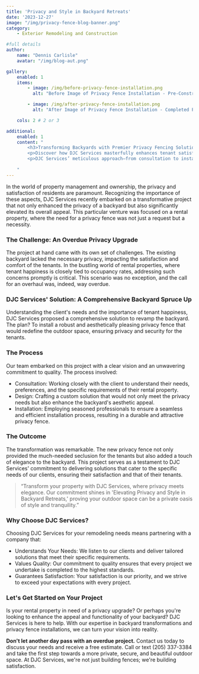 ```yaml
---
title: 'Privacy and Style in Backyard Retreats'
date: '2023-12-27'
image: "/img/privacy-fence-blog-banner.png"
category:
    - Exterior Remodeling and Construction

#full details
author:
    name: "Dennis Carlisle"
    avatar: "/img/blog-aut.png"

gallery:
    enabled: 1
    items:
        - image: /img/before-privacy-fence-installation.png
          alt: "Before Image of Privacy Fence Installation - Pre-Construction View"

        - image: /img/after-privacy-fence-installation.png
          alt: "After Image of Privacy Fence Installation - Completed Project View"

    cols: 2 # 2 or 3

additional:
    enabled: 1
    content: "
        <h3>Transforming Backyards with Premier Privacy Fencing Solutions</h3>
        <p>Discover how DJC Services masterfully enhances tenant satisfaction and property appeal through the strategic installation of privacy fences. Elevating Privacy and Style in Backyard Retreats by Dennis Carlisle highlights a transformative project focused on boosting privacy without compromising on style.</p>
        <p>DJC Services’ meticulous approach—from consultation to installation—underscores their commitment to delivering custom, quality solutions for every property.</p>
        
    "
---
```


In the world of property management and ownership, the privacy and satisfaction of residents are paramount. Recognizing the importance of these aspects, DJC Services recently embarked on a transformative project that not only enhanced the privacy of a backyard but also significantly elevated its overall appeal. This particular venture was focused on a rental property, where the need for a privacy fence was not just a request but a necessity.

### The Challenge: An Overdue Privacy Upgrade

The project at hand came with its own set of challenges. The existing backyard lacked the necessary privacy, impacting the satisfaction and comfort of the tenants. In the bustling world of rental properties, where tenant happiness is closely tied to occupancy rates, addressing such concerns promptly is critical. This scenario was no exception, and the call for an overhaul was, indeed, way overdue.

### DJC Services' Solution: A Comprehensive Backyard Spruce Up

Understanding the client's needs and the importance of tenant happiness, DJC Services proposed a comprehensive solution to revamp the backyard. The plan? To install a robust and aesthetically pleasing privacy fence that would redefine the outdoor space, ensuring privacy and security for the tenants.

### The Process

Our team embarked on this project with a clear vision and an unwavering commitment to quality. The process involved:

- Consultation: Working closely with the client to understand their needs, preferences, and the specific requirements of their rental property.
- Design: Crafting a custom solution that would not only meet the privacy needs but also enhance the backyard's aesthetic appeal.
- Installation: Employing seasoned professionals to ensure a seamless and efficient installation process, resulting in a durable and attractive privacy fence.

### The Outcome

The transformation was remarkable. The new privacy fence not only provided the much-needed seclusion for the tenants but also added a touch of elegance to the backyard. This project serves as a testament to DJC Services' commitment to delivering solutions that cater to the specific needs of our clients, ensuring their satisfaction and that of their tenants.

> “Transform your property with DJC Services, where privacy meets elegance. Our commitment shines in 'Elevating Privacy and Style in Backyard Retreats,' proving your outdoor space can be a private oasis of style and tranquility.”

### Why Choose DJC Services?

Choosing DJC Services for your remodeling needs means partnering with a company that:

- Understands Your Needs: We listen to our clients and deliver tailored solutions that meet their specific requirements.
- Values Quality: Our commitment to quality ensures that every project we undertake is completed to the highest standards.
- Guarantees Satisfaction: Your satisfaction is our priority, and we strive to exceed your expectations with every project.

### Let's Get Started on Your Project

Is your rental property in need of a privacy upgrade? Or perhaps you're looking to enhance the appeal and functionality of your backyard? DJC Services is here to help. With our expertise in backyard transformations and privacy fence installations, we can turn your vision into reality.

**Don't let another day pass with an overdue project.** Contact us today to discuss your needs and receive a free estimate. Call or text (205) 337-3384 and take the first step towards a more private, secure, and beautiful outdoor space. At DJC Services, we're not just building fences; we're building satisfaction.

